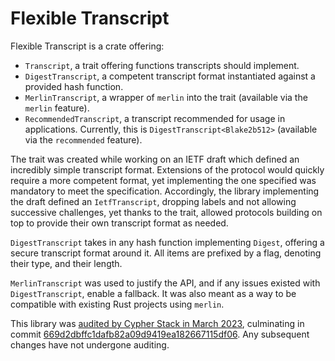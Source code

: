 # Flexible Transcript

Flexible Transcript is a crate offering:
- `Transcript`, a trait offering functions transcripts should implement.
- `DigestTranscript`, a competent transcript format instantiated against a
provided hash function.
- `MerlinTranscript`, a wrapper of `merlin` into the trait (available via the
`merlin` feature).
- `RecommendedTranscript`, a transcript recommended for usage in applications.
  Currently, this is `DigestTranscript<Blake2b512>` (available via the
  `recommended` feature).

The trait was created while working on an IETF draft which defined an incredibly
simple transcript format. Extensions of the protocol would quickly require a
more competent format, yet implementing the one specified was mandatory to meet
the specification. Accordingly, the library implementing the draft defined an
`IetfTranscript`, dropping labels and not allowing successive challenges, yet
thanks to the trait, allowed protocols building on top to provide their own
transcript format as needed.

`DigestTranscript` takes in any hash function implementing `Digest`, offering a
secure transcript format around it. All items are prefixed by a flag, denoting
their type, and their length.

`MerlinTranscript` was used to justify the API, and if any issues existed with
`DigestTranscript`, enable a fallback. It was also meant as a way to be
compatible with existing Rust projects using `merlin`.

This library was
[audited by Cypher Stack in March 2023](https://github.com/serai-dex/serai/raw/e1bb2c191b7123fd260d008e31656d090d559d21/audits/Cypher%20Stack%20crypto%20March%202023/Audit.pdf),
culminating in commit
[669d2dbffc1dafb82a09d9419ea182667115df06](https://github.com/serai-dex/serai/tree/669d2dbffc1dafb82a09d9419ea182667115df06).
Any subsequent changes have not undergone auditing.
